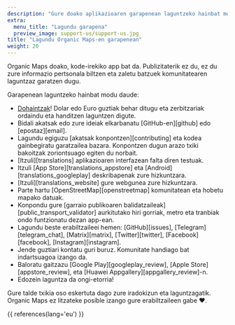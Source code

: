 ```yaml
---
description: "Gure doako aplikazioaren garapenean laguntzeko hainbat modu daude"
extra:
  menu_title: "Lagundu garapena"
  preview_image: support-us/support-us.jpg
title: "Lagundu Organic Maps-en garapenean"
weight: 20
---
```


Organic Maps doako, kode-irekiko app bat da. Publizitaterik ez du, ez du
zure informazio pertsonala biltzen eta zaletu batzuek komunitatearen
laguntzaz garatzen dugu.

Garapenean laguntzeko hainbat modu daude:

- [Dohaintzak](@/donate/index.eu.md)! Dolar edo Euro guztiak behar ditugu
  eta zerbitzariak ordaindu eta handitzen laguntzen digute.
- Bidali akatsak edo zure ideiak elkarbanatu [GitHub-en][github] edo
  [epostaz][email].
- Lagundu egiguzu [akatsak konpontzen][contributing] eta kodea gainbegiratu
  garatzailea bazara. Konpontzen dugun arazo txiki bakoitzak zoriontsuago
  egiten du norbait.
- [Itzuli][translations] aplikazioaren interfazean falta diren testuak.
- Itzuli [App Store][translations_appstore] eta
  [Android][translations_googleplay] deskribapenak zure hizkuntzara.
- [Itzuli][translations_website] gure webgunea zure hizkuntzara.
- Parte hartu [OpenStreetMap][openstreetmap] komunitatean eta hobetu mapako
  datuak.
- Konpondu gure [garraio publikoaren
  balidatzaileak][public_transport_validator] aurkitutako hiri gorriak,
  metro eta tranbiak ondo funtzionatu dezan app-ean.
- Lagundu beste erabiltzaileei hemen: [GitHub][issues],
  [Telegram][telegram_chat], [Matrix][matrix], [Twitter][twitter],
  [Facebook][facebook], [Instagram][instagram].
- Jende guztiari kontatu guri buruz. Komunitate handiago bat indartsuagoa
  izango da.
- Baloratu gaitzazu [Google Play][googleplay_review], [Apple Store][appstore_review], eta
  [Huawei Appgallery][appgallery_review]-n.
- Edozein laguntza da ongi-etorria!

Gure talde txikia oso eskertuta dago zure iradokizun eta
laguntzagatik. Organic Maps ez litzateke posible izango gure erabiltzaileen
gabe ❤️.

{{ references(lang='eu') }}
